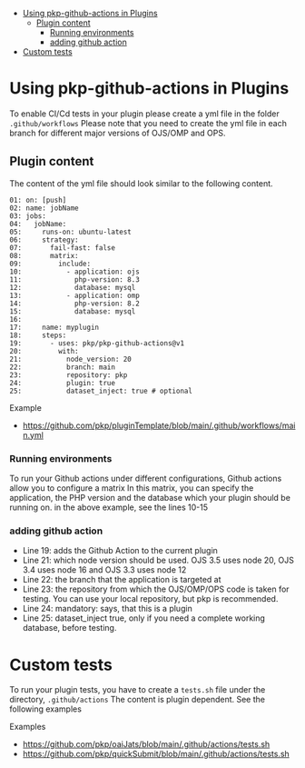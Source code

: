 -   [Using pkp-github-actions in
    Plugins](#using-pkp-github-actions-in-plugins)
    -   [Plugin content](#plugin-content)
        -   [Running environments](#running-environments)
        -   [adding github action](#adding-github-action)
-   [Custom tests](#custom-tests)

# Using pkp-github-actions in Plugins


To enable CI/Cd tests in your plugin please create a yml file in  the folder `.github/workflows`
Please note that you need to create the yml file in each branch for different major versions of OJS/OMP and OPS.

## Plugin content
The content of the yml file should look similar to the following content.

```
01: on: [push]
02: name: jobName
03: jobs:
04:   jobName:
05:     runs-on: ubuntu-latest
06:     strategy:
07:       fail-fast: false
08:       matrix:
09:         include:
10:           - application: ojs
11:             php-version: 8.3
12:             database: mysql
13:           - application: omp
14:             php-version: 8.2
15:             database: mysql
16:
17:     name: myplugin
18:     steps:
19:       - uses: pkp/pkp-github-actions@v1
20:         with:
21:           node_version: 20
22:           branch: main
23:           repository: pkp
24:           plugin: true
25:           dataset_inject: true # optional
```

Example
- https://github.com/pkp/pluginTemplate/blob/main/.github/workflows/main.yml

###  Running environments
To run your Github actions under different configurations, Github actions allow you to configure a matrix
In this matrix, you can specify the application, the PHP version and the database which your plugin should be running on.
in the above example, see the lines 10-15

### adding github action
- Line 19: adds the Github Action to the current plugin
- Line 21: which node version should be used. OJS 3.5 uses node 20, OJS 3.4 uses node 16 and OJS 3.3 uses node 12
- Line 22: the branch that the application is targeted at
- Line 23: the repository from which the OJS/OMP/OPS code is taken for testing. You can use your local repository, but pkp is recommended.
- Line 24: mandatory: says, that this is a plugin 
- Line 25: dataset_inject true, only if you need a complete working database, before testing.



# Custom tests
To run your plugin tests, you have to create a `tests.sh` file under the directory, `.github/actions`
The content is plugin dependent. See the following examples

Examples

- https://github.com/pkp/oaiJats/blob/main/.github/actions/tests.sh
- https://github.com/pkp/quickSubmit/blob/main/.github/actions/tests.sh

